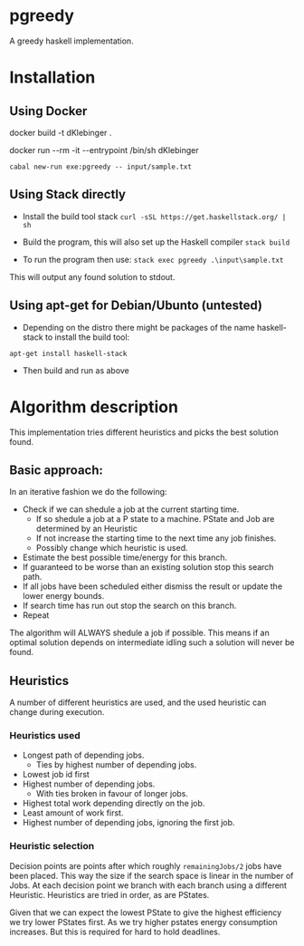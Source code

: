 # pgreedy

A greedy haskell implementation.

# Installation

## Using Docker

docker build -t dKlebinger .

docker run --rm -it --entrypoint /bin/sh dKlebinger

`cabal new-run exe:pgreedy -- input/sample.txt`

## Using Stack directly

* Install the build tool stack
`curl -sSL https://get.haskellstack.org/ | sh`

* Build the program, this will also set up the Haskell compiler
`stack build`

* To run the program then use:
`stack exec pgreedy .\input\sample.txt`

This will output any found solution to stdout.

## Using apt-get for Debian/Ubunto (untested)

* Depending on the distro there might be packages of the
  name haskell-stack to install the build tool:

`apt-get install haskell-stack`

* Then build and run as above

# Algorithm description

This implementation tries different heuristics and picks the best solution found.

## Basic approach:

In an iterative fashion we do the following:
* Check if we can shedule a job at the current starting time.
    * If so shedule a job at a P state to a machine.
      PState and Job are determined by an Heuristic
    * If not increase the starting time to the next time any job finishes.
    * Possibly change which heuristic is used.
* Estimate the best possible time/energy for this branch.
* If guaranteed to be worse than an existing solution stop this
  search path.
* If all jobs have been scheduled either dismiss the result or update the
  lower energy bounds.
* If search time has run out stop the search on this branch.
* Repeat

The algorithm will ALWAYS shedule a job if possible. This means if an optimal solution
depends on intermediate idling such a solution will never be found.

## Heuristics

A number of different heuristics are used, and the used heuristic can change
during execution.

### Heuristics used

* Longest path of depending jobs.
  * Ties by highest number of depending jobs.
* Lowest job id first
* Highest number of depending jobs.
  * With ties broken in favour of longer jobs.
* Highest total work depending directly on the job.
* Least amount of work first.
* Highest number of depending jobs, ignoring the first job.

### Heuristic selection

Decision points are points after which roughly `remainingJobs/2`
jobs have been placed. This way the size if the search space is linear
in the number of Jobs.
At each decision point we branch with each branch using a different Heuristic.
Heuristics are tried in order, as are PStates.

Given that we can expect the lowest PState to give the highest efficiency we
try lower PStates first. As we try higher pstates energy consumption increases.
But this is required for hard to hold deadlines.

